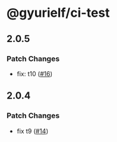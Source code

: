 # @gyurielf/ci-test

## 2.0.5

### Patch Changes

-   fix: t10 ([#16](https://github.com/gyurielf/ci-test/pull/16))

## 2.0.4

### Patch Changes

-   fix t9 ([#14](https://github.com/gyurielf/ci-test/pull/14))
